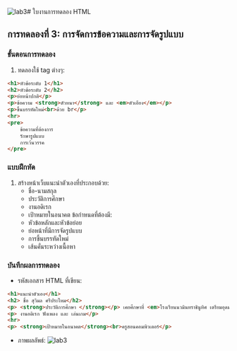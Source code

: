 ![lab3](https://github.com/user-attachments/assets/48d1ea5f-3d12-4100-95b1-2018ff30cdc3)# ใบงานการทดลอง HTML
 
## การทดลองที่ 3: การจัดการข้อความและการจัดรูปแบบ
### ขั้นตอนการทดลอง
1. ทดลองใช้ tag ต่างๆ:
```html
<h1>หัวข้อระดับ 1</h1>
<h2>หัวข้อระดับ 2</h2>
<p>ย่อหน้าปกติ</p>
<p>ข้อความ <strong>ตัวหนา</strong> และ <em>ตัวเอียง</em></p>
<p>ขึ้นบรรทัดใหม่<br>ด้วย br</p>
<hr>
<pre>
    ข้อความที่ต้องการ
    รักษารูปแบบ
    การเว้นวรรค
</pre>
```

### แบบฝึกหัด
1. สร้างหน้าเว็บแนะนำตัวเองที่ประกอบด้วย:
   - ชื่อ-นามสกุล
   - ประวัติการศึกษา
   - งานอดิเรก
   - เป้าหมายในอนาคต
 ข้อกำหนดที่ต้องมี:
   - หัวข้อหลักและหัวข้อย่อย
   - ย่อหน้าที่มีการจัดรูปแบบ
   - การขึ้นบรรทัดใหม่
   - เส้นคั่นระหว่างเนื้อหา
### บันทึกผลการทดลอง
- รหัสเอกสาร HTML ที่เขียน:
```html
<h1>แนะนำตัวเอง</h1>
<h2> ชื่อ สุวิมล ศรีประไหม</h2>
<p> <strong>ประวัติการศึกษา </strong></p> เคยศึกษาที่ <em>โรงเรียนนวมินทราชินูทิศ เตรียมอุดมศึกษาน้อมเกล้า</em> </p>
<p> งานอดิเรก ฟังเพลง และ เล่นเกม</p>
<hr>
<p> <strong>เป้าหมายในอนาคต</strong><br>ครูสอนคอมพิวเตอร์</p>

```
- ภาพผลลัพธ์:
![lab3](https://github.com/user-attachments/assets/417a58bd-5869-4b3d-b33a-20ad4c3842f0)



